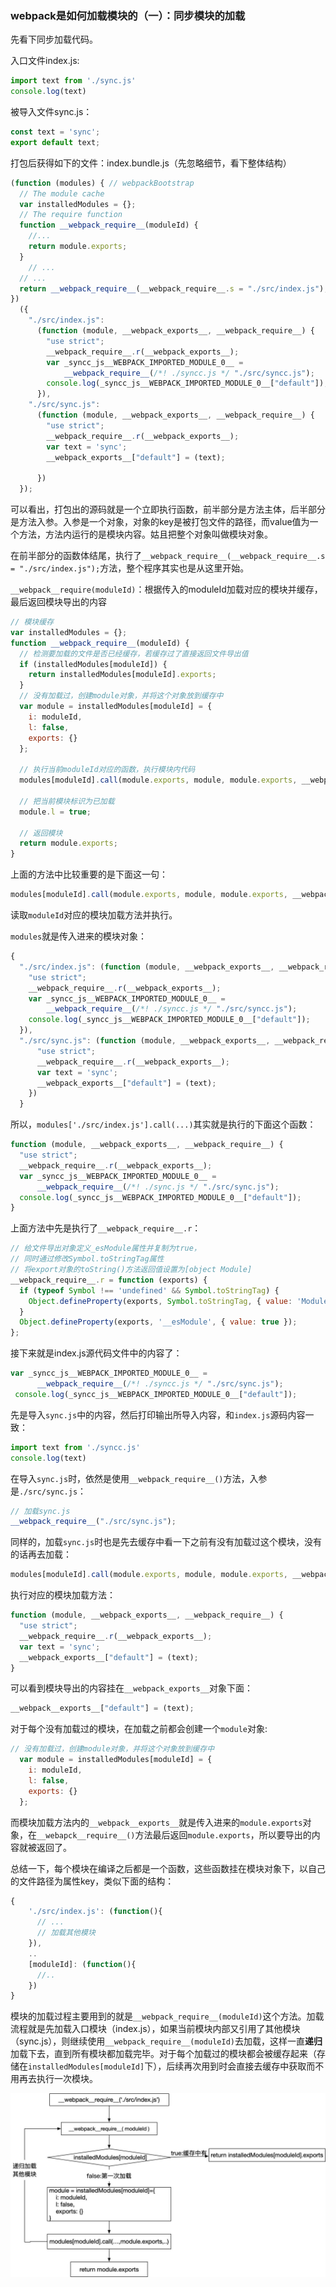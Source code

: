 ### webpack是如何加载模块的（一）：同步模块的加载

先看下同步加载代码。

入口文件index.js:

```javascript
import text from './sync.js'
console.log(text)
```

被导入文件sync.js：

```javascript
const text = 'sync';
export default text;
```



打包后获得如下的文件：index.bundle.js（先忽略细节，看下整体结构）

```javascript
(function (modules) { // webpackBootstrap
  // The module cache
  var installedModules = {};
  // The require function
  function __webpack_require__(moduleId) {
    //...
    return module.exports;
  }
 	// ...
  // ...
  return __webpack_require__(__webpack_require__.s = "./src/index.js");
})
  ({
    "./src/index.js":
      (function (module, __webpack_exports__, __webpack_require__) {
        "use strict";
        __webpack_require__.r(__webpack_exports__);
        var _syncc_js__WEBPACK_IMPORTED_MODULE_0__ = 
            __webpack_require__(/*! ./syncc.js */ "./src/syncc.js");
        console.log(_syncc_js__WEBPACK_IMPORTED_MODULE_0__["default"]);
      }),
    "./src/sync.js":
      (function (module, __webpack_exports__, __webpack_require__) {
        "use strict";
        __webpack_require__.r(__webpack_exports__);
        var text = 'sync';
        __webpack_exports__["default"] = (text);

      })
  });
```

可以看出，打包出的源码就是一个立即执行函数，前半部分是方法主体，后半部分是方法入参。入参是一个对象，对象的key是被打包文件的路径，而value值为一个方法，方法内运行的是模块内容。姑且把整个对象叫做模块对象。

在前半部分的函数体结尾，执行了`__webpack_require__(__webpack_require__.s = "./src/index.js");`方法，整个程序其实也是从这里开始。

`__webpack__require(moduleId)`：根据传入的moduleId加载对应的模块并缓存，最后返回模块导出的内容

```javascript
// 模块缓存
var installedModules = {};
function __webpack_require__(moduleId) {
  // 检测要加载的文件是否已经缓存，若缓存过了直接返回文件导出值
  if (installedModules[moduleId]) {
    return installedModules[moduleId].exports;
  }
  // 没有加载过，创建module对象，并将这个对象放到缓存中
  var module = installedModules[moduleId] = {
    i: moduleId,
    l: false,
    exports: {}
  };

  // 执行当前moduleId对应的函数，执行模块内代码
  modules[moduleId].call(module.exports, module, module.exports, __webpack_require__);

  // 把当前模块标识为已加载
  module.l = true;

  // 返回模块
  return module.exports;
}
```

上面的方法中比较重要的是下面这一句：

```javascript
modules[moduleId].call(module.exports, module, module.exports, __webpack_require__);
```

读取`moduleId`对应的模块加载方法并执行。

`modules`就是传入进来的模块对象：

```javascript
{
  "./src/index.js": (function (module, __webpack_exports__, __webpack_require__) {
    "use strict";
    __webpack_require__.r(__webpack_exports__);
    var _syncc_js__WEBPACK_IMPORTED_MODULE_0__ = 
        __webpack_require__(/*! ./syncc.js */ "./src/syncc.js");
    console.log(_syncc_js__WEBPACK_IMPORTED_MODULE_0__["default"]);
  }),
  "./src/sync.js": (function (module, __webpack_exports__, __webpack_require__) {
      "use strict";
      __webpack_require__.r(__webpack_exports__);
      var text = 'sync';
      __webpack_exports__["default"] = (text);
    })
  }
```

所以，`modules['./src/index.js'].call(...)`其实就是执行的下面这个函数：

```javascript
function (module, __webpack_exports__, __webpack_require__) {
  "use strict";
  __webpack_require__.r(__webpack_exports__);
  var _syncc_js__WEBPACK_IMPORTED_MODULE_0__ = 
      __webpack_require__(/*! ./sync.js */ "./src/sync.js");
  console.log(_syncc_js__WEBPACK_IMPORTED_MODULE_0__["default"]);
}
```

上面方法中先是执行了`__webpack_require__.r`：

```javascript
// 给文件导出对象定义_esModule属性并复制为true，
// 同时通过修改Symbol.toStringTag属性
// 将export对象的toString()方法返回值设置为[object Module]
__webpack_require__.r = function (exports) {
  if (typeof Symbol !== 'undefined' && Symbol.toStringTag) {
    Object.defineProperty(exports, Symbol.toStringTag, { value: 'Module' });
  }
  Object.defineProperty(exports, '__esModule', { value: true });
};
```

接下来就是index.js源代码文件中的内容了：

```javascript
var _syncc_js__WEBPACK_IMPORTED_MODULE_0__ = 
      __webpack_require__(/*! ./syncc.js */ "./src/sync.js");
 console.log(_syncc_js__WEBPACK_IMPORTED_MODULE_0__["default"]);
```

先是导入`sync.js`中的内容，然后打印输出所导入内容，和`index.js`源码内容一致：

```javascript
import text from './syncc.js'
console.log(text)
```

在导入`sync.js`时，依然是使用`__webpack_require__()`方法，入参是`./src/sync.js`：

```javascript
// 加载sync.js
__webpack_require__("./src/sync.js");
```

同样的，加载`sync.js`时也是先去缓存中看一下之前有没有加载过这个模块，没有的话再去加载：

```javascript
modules[moduleId].call(module.exports, module, module.exports, __webpack_require__);
```

执行对应的模块加载方法：

```javascript
function (module, __webpack_exports__, __webpack_require__) {
  "use strict";
  __webpack_require__.r(__webpack_exports__);
  var text = 'sync';
  __webpack_exports__["default"] = (text);
}
```

可以看到模块导出的内容挂在`__webpack_exports__`对象下面：

```javascript
__webpack__exports__["default"] = (text);
```

对于每个没有加载过的模块，在加载之前都会创建一个`module`对象:

```javascript
// 没有加载过，创建module对象，并将这个对象放到缓存中
  var module = installedModules[moduleId] = {
    i: moduleId,
    l: false,
    exports: {}
  };
```

而模块加载方法内的`__webpack__exports__`就是传入进来的`module.exports`对象，在`__webapck__require__()`方法最后返回`module.exports`，所以要导出的内容就被返回了。



总结一下，每个模块在编译之后都是一个函数，这些函数挂在模块对象下，以自己的文件路径为属性key，类似下面的结构：

```javascript
{
	'./src/index.js': (function(){
	  // ...
	  // 加载其他模块
	}),
	..
	[moduleId]: (function(){
	  //..
	})
}
```



模块的加载过程主要用到的就是`__webpack_require__(moduleId)`这个方法。加载流程就是先加载入口模块（index.js），如果当前模块内部又引用了其他模块（sync.js），则继续使用`__webpack_require__(moduleId)`去加载，这样一直**递归**加载下去，直到所有模块都加载完毕。对于每个加载过的模块都会被缓存起来（存储在`installedModules[moduleId]`下），后续再次用到时会直接去缓存中获取而不用再去执行一次模块。

![](../img/模块加载流程.jpg)



